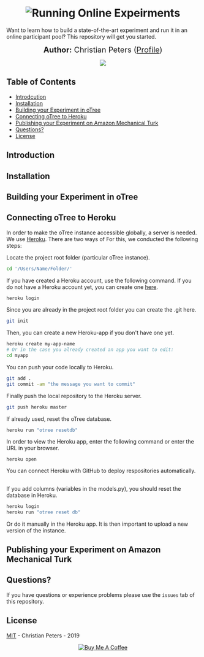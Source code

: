 <h1 align="center">
  <img src="https://imgur.com/gallery/p2BXKxm" alt="Running Online Expeirments" title="Running Online Experiments" />
</h1>

<p>
Want to learn how to build a state-of-the-art experiment and run it in an online participant pool? This repository will get you started.
</p>

<p align = "center">
  <span style='font-size: 15pt'><strong>Author:</strong> Christian Peters (<a href="https://www.tilburguniversity.edu/staff/c-p-h-peters">Profile</a>)</span>
</p>

<p align = "center">
   <a href="https://opensource.org/licenses/MIT"><img src="https://img.shields.io/badge/license-MIT-blue.svg"></a>
</p>  

## Table of Contents

* [Introdcution](#introduction)
* [Installation](#installation)
* [Building your Experiment in oTree](#otree)
* [Connecting oTree to Heroku](#heroku)
* [Publishing your Experiment on Amazon Mechanical Turk](#mturk)
* [Questions?](#questions)
* [License](#license)

<h2 id="introduction">Introduction</h2>

<h2 id="installation">Installation</h2>

<h2 id="otree">Building your Experiment in oTree</h2>

<h2 id="heroku">Connecting oTree to Heroku</h2>

In order to make the oTree instance accessible globally, a server is needed. We use [Heroku](http://herokuapp.com). There are two ways of For this, we conducted the following steps:

Locate the project root folder (particular oTree instance).

```bash
cd '/Users/Name/Folder/'
```

If you have created a Heroku account, use the following command. If you do not have a Heroku account yet, you can create one [here](https://signup.heroku.com/login).

```bash
heroku login
```

Since you are already in the project root folder you can create the .git here.

```bash
git init
```

Then, you can create a new Heroku-app if you don't have one yet. 

```bash
heroku create my-app-name
# Or in the case you already created an app you want to edit:
cd myapp
```

You can push your code locally to Heroku.

```bash
git add .
git commit -am "the message you want to commit"
```

Finally push the local repository to the Heroku server.

```bash
git push heroku master
```

If already used, reset the oTree database.

```bash
heroku run "otree resetdb"
```

In order to view the Heroku app, enter the following command or enter the URL in your browser.

```
heroku open
```

You can connect Heroku with GitHub to deploy respositories automatically.

##

If you add columns (variables in the models.py), you should reset the database in Heroku.

```bash
heroku login
heroku run "otree reset db"
```

Or do it manually in the Heroku app. It is then important to upload a new version of the instance.

<h2 id="mturk">Publishing your Experiment on Amazon Mechanical Turk</h2>


##

<h2 id="questions">Questions?</h2>

If you have questions or experience problems please use the `issues` tab of this repository.

<h2 id="license">License</h2>

[MIT](LICENSE) - Christian Peters - 2019

<p align = "center">
    <a href="https://www.buymeacoffee.com/lLgZJab19" target="_blank"><img src="https://bmc-cdn.nyc3.digitaloceanspaces.com/BMC-button-images/custom_images/orange_img.png" alt="Buy Me A Coffee" style="height: auto !important;width: auto !important;" ></a>
</p>  
